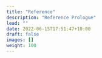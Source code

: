 ```yaml
---
title: "Reference"
description: "Reference Prologue"
lead: ""
date: 2022-06-15T17:51:47+10:00
draft: false
images: []
weight: 100
---
```

